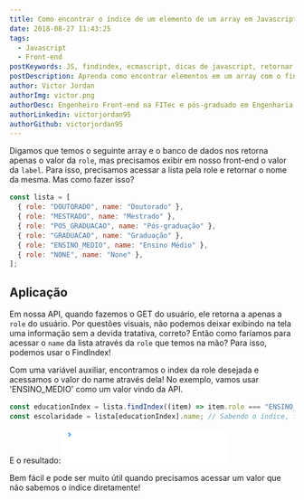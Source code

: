 ```yaml
---
title: Como encontrar o índice de um elemento de um array em Javascript
date: 2018-08-27 11:43:25
tags:
  - Javascript
  - Front-end
postKeywords: JS, findindex, ecmascript, dicas de javascript, retornar indice, encontrar indice vetor, indice vetor
postDescription: Aprenda como encontrar elementos em um array com o findIndex, um método simples e fácil de ser utilizado!
author: Victor Jordan
authorImg: victor.png
authorDesc: Engenheiro Front-end na FITec e pós-graduado em Engenharia de Software pela PUC-MG e formado em Banco de Dados pela Fatec, apaixonado por usabilidade, performance e UX!
authorLinkedin: victorjordan95
authorGithub: victorjordan95
---
```


Digamos que temos o seguinte array e o banco de dados nos retorna apenas o valor da `role`, mas precisamos exibir em nosso front-end o valor da `label`. Para isso, precisamos acessar a lista pela role e retornar o nome da mesma. Mas como fazer isso?

```javascript
const lista = [
  { role: "DOUTORADO", name: "Doutorado" },
  { role: "MESTRADO", name: "Mestrado" },
  { role: "POS_GRADUACAO", name: "Pós-graduação" },
  { role: "GRADUACAO", name: "Graduação" },
  { role: "ENSINO_MEDIO", name: "Ensino Médio" },
  { role: "NONE", name: "None" },
];
```

<!-- more -->

## Aplicação

Em nossa API, quando fazemos o GET do usuário, ele retorna a apenas a `role` do usuário. Por questões visuais, não podemos deixar exibindo na tela uma informação sem a devida tratativa, correto? Então como faríamos para acessar o `name` da lista através da `role` que temos na mão? Para isso, podemos usar o FindIndex!

Com uma variável auxiliar, encontramos o index da role desejada e acessamos o valor do name através dela! No exemplo, vamos usar 'ENSINO_MEDIO' como um valor vindo da API.

```javascript
const educationIndex = lista.findIndex((item) => item.role === "ENSINO_MEDIO"); // Busca o Index que tenha a role como 'ENSINO_MEDIO'
const escolaridade = lista[educationIndex].name; // Sabendo o índice, fica fácil acessar o name desejado
```

E o resultado:
![Retorno da função: Ensino Médio](/posts/findIndex-exemplo.gif)

Bem fácil e pode ser muito útil quando precisamos acessar um valor que não sabemos o índice diretamente!

